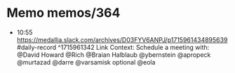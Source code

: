 # Memo memos/364
- 10:55 https://medallia.slack.com/archives/D03FYV6ANPJ/p1715961434895639 #daily-record ^1715961342
Link Context:
Schedule a meeting with:
@David Howard
@Rich
@Braian Halblaub
@ybernstein
@apropeck
@murtazad
@darre
@varsamisk
optional @eola
